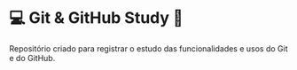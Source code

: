 # :computer: Git & GitHub Study :book:

Repositório criado para registrar o estudo das funcionalidades e usos do Git e do GitHub.
